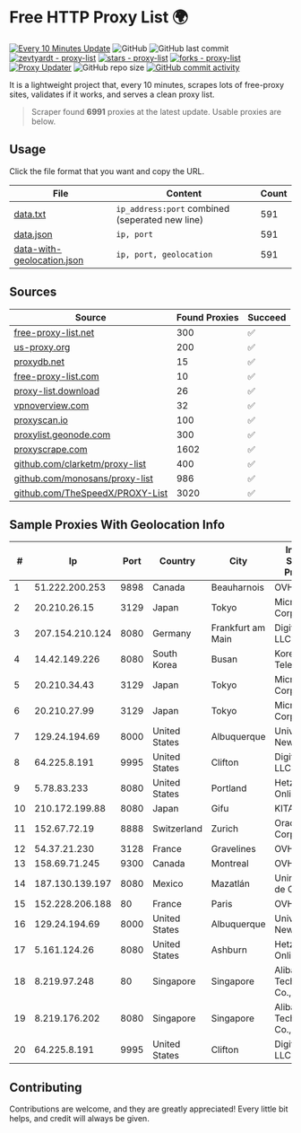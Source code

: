
# Free HTTP Proxy List 🌍

[![Every 10 Minutes Update](https://github.com/mertguvencli/http-proxy-list/actions/workflows/main.yml/badge.svg?branch=main)](https://github.com/mertguvencli/http-proxy-list/actions/workflows/main.yml)
![GitHub](https://img.shields.io/github/license/mertguvencli/http-proxy-list)
![GitHub last commit](https://img.shields.io/github/last-commit/mertguvencli/http-proxy-list)
[![zevtyardt - proxy-list](https://img.shields.io/static/v1?label=zevtyardt&message=proxy-list&color=blue&logo=github)](https://github.com/zevtyardt/proxy-list "Go to GitHub repo")
[![stars - proxy-list](https://img.shields.io/github/stars/zevtyardt/proxy-list?style=social)](https://github.com/zevtyardt/proxy-list)
[![forks - proxy-list](https://img.shields.io/github/forks/zevtyardt/proxy-list?style=social)](https://github.com/zevtyardt/proxy-list)
[![Proxy Updater](https://github.com/zevtyardt/proxy-list/workflows/Proxy%20Updater/badge.svg)](https://github.com/zevtyardt/proxy-list/actions?query=workflow:"Proxy+Updater")
![GitHub repo size](https://img.shields.io/github/repo-size/zevtyardt/proxy-list)
[![GitHub commit activity](https://img.shields.io/github/commit-activity/m/zevtyardt/proxy-list?logo=commits)](https://github.com/zevtyardt/proxy-list/commits/main)

It is a lightweight project that, every 10 minutes, scrapes lots of free-proxy sites, validates if it works, and serves a clean proxy list.

> Scraper found **6991** proxies at the latest update. Usable proxies are below.

## Usage

Click the file format that you want and copy the URL.

|File|Content|Count|
|----|-------|-----|
|[data.txt](https://raw.githubusercontent.com/mertguvencli/http-proxy-list/main/proxy-list/data.txt)|`ip_address:port` combined (seperated new line)|591|
|[data.json](https://raw.githubusercontent.com/mertguvencli/http-proxy-list/main/proxy-list/data.json)|`ip, port`|591|
|[data-with-geolocation.json](https://raw.githubusercontent.com/mertguvencli/http-proxy-list/main/proxy-list/data-with-geolocation.json)|`ip, port, geolocation`|591|

## Sources

|Source|Found Proxies|Succeed|
|------|-------------|-------|
|[free-proxy-list.net](https://free-proxy-list.net)|300|✅|
|[us-proxy.org](https://www.us-proxy.org)|200|✅|
|[proxydb.net](http://proxydb.net)|15|✅|
|[free-proxy-list.com](https://free-proxy-list.com/?page=&port=&type%5B%5D=http&type%5B%5D=https&up_time=0&search=Search)|10|✅|
|[proxy-list.download](https://www.proxy-list.download/HTTP)|26|✅|
|[vpnoverview.com](https://vpnoverview.com/privacy/anonymous-browsing/free-proxy-servers)|32|✅|
|[proxyscan.io](https://www.proxyscan.io)|100|✅|
|[proxylist.geonode.com](https://proxylist.geonode.com/api/proxy-list?limit=300&page=1&sort_by=lastChecked&sort_type=desc&protocols=http,https)|300|✅|
|[proxyscrape.com](https://api.proxyscrape.com/v2/?request=displayproxies&protocol=http&timeout=10000&country=all&ssl=all&anonymity=all)|1602|✅|
|[github.com/clarketm/proxy-list](https://raw.githubusercontent.com/clarketm/proxy-list/master/proxy-list-raw.txt)|400|✅|
|[github.com/monosans/proxy-list](https://raw.githubusercontent.com/monosans/proxy-list/main/proxies/http.txt)|986|✅|
|[github.com/TheSpeedX/PROXY-List](https://raw.githubusercontent.com/TheSpeedX/PROXY-List/master/http.txt)|3020|✅|


## Sample Proxies With Geolocation Info

|#|Ip|Port|Country|City|Internet Service Provider|
|-|--|----|-------|----|-------------------------|
|1|51.222.200.253|9898|Canada|Beauharnois|OVH SAS|
|2|20.210.26.15|3129|Japan|Tokyo|Microsoft Corporation|
|3|207.154.210.124|8080|Germany|Frankfurt am Main|DigitalOcean, LLC|
|4|14.42.149.226|8080|South Korea|Busan|Korea Telecom|
|5|20.210.34.43|3129|Japan|Tokyo|Microsoft Corporation|
|6|20.210.27.99|3129|Japan|Tokyo|Microsoft Corporation|
|7|129.24.194.69|8000|United States|Albuquerque|University of New Mexico|
|8|64.225.8.191|9995|United States|Clifton|DigitalOcean, LLC|
|9|5.78.83.233|8080|United States|Portland|Hetzner Online GmbH|
|10|210.172.199.88|8080|Japan|Gifu|KITAGATA|
|11|152.67.72.19|8888|Switzerland|Zurich|Oracle Corporation|
|12|54.37.21.230|3128|France|Gravelines|OVH SAS|
|13|158.69.71.245|9300|Canada|Montreal|OVH SAS|
|14|187.130.139.197|8080|Mexico|Mazatlán|Uninet S.A. de C.V.|
|15|152.228.206.188|80|France|Paris|OVH SAS|
|16|129.24.194.69|8000|United States|Albuquerque|University of New Mexico|
|17|5.161.124.26|8080|United States|Ashburn|Hetzner Online GmbH|
|18|8.219.97.248|80|Singapore|Singapore|Alibaba (US) Technology Co., Ltd.|
|19|8.219.176.202|8080|Singapore|Singapore|Alibaba (US) Technology Co., Ltd.|
|20|64.225.8.191|9995|United States|Clifton|DigitalOcean, LLC|



## Contributing

Contributions are welcome, and they are greatly appreciated! Every
little bit helps, and credit will always be given.

